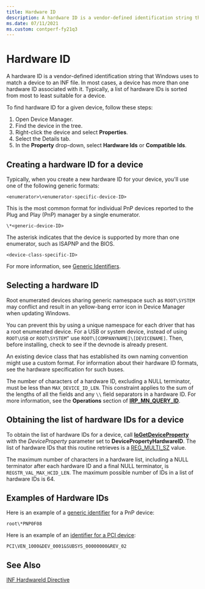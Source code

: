 ```yaml
---
title: Hardware ID
description: A hardware ID is a vendor-defined identification string that Windows uses to match a device to an INF file.
ms.date: 07/11/2021
ms.custom: contperf-fy21q3
---
```


# Hardware ID


A hardware ID is a vendor-defined identification string that Windows uses to match a device to an INF file. In most cases, a device has more than one hardware ID associated with it. Typically, a list of hardware IDs is sorted from most to least suitable for a device.

To find hardware ID for a given device, follow these steps:

1. Open Device Manager.
2. Find the device in the tree.
3. Right-click the device and select **Properties**.
4. Select the Details tab.
5. In the **Property** drop-down, select **Hardware Ids** or **Compatible Ids**.

## Creating a hardware ID for a device

Typically, when you create a new hardware ID for your device, you'll use one of the following generic formats:

`<enumerator>\<enumerator-specific-device-ID>`

This is the most common format for individual PnP devices reported to the Plug and Play (PnP) manager by a single enumerator.

`\*<generic-device-ID>`

The asterisk indicates that the device is supported by more than one enumerator, such as ISAPNP and the BIOS. 

`<device-class-specific-ID>`

For more information, see [Generic Identifiers](generic-identifiers.md).

## Selecting a hardware ID

Root enumerated devices sharing generic namespace such as `ROOT\SYSTEM` may conflict and result in an yellow-bang error icon in Device Manager when updating Windows.

You can prevent this by using a unique namespace for each driver that has a root enumerated device. For a USB or system device, instead of using `ROOT\USB` or `ROOT\SYSTEM”` use `ROOT\[COMPANYNAME]\[DEVICENAME]`.  Then, before installing, check to see if the devnode is already present.

An existing device class that has established its own naming convention might use a custom format. For information about their hardware ID formats, see the hardware specification for such buses.

The number of characters of a hardware ID, excluding a NULL terminator, must be less than `MAX_DEVICE_ID_LEN`. This constraint applies to the sum of the lengths of all the fields and any `\\` field separators in a hardware ID. For more information, see the **Operations** section of [**IRP_MN_QUERY_ID**](../kernel/irp-mn-query-id.md).

## Obtaining the list of hardware IDs for a device

To obtain the list of hardware IDs for a device, call [**IoGetDeviceProperty**](/windows-hardware/drivers/ddi/wdm/nf-wdm-iogetdeviceproperty) with the *DeviceProperty* parameter set to **DevicePropertyHardwareID**. The list of hardware IDs that this routine retrieves is a [REG_MULTI_SZ](/windows/desktop/SysInfo/registry-value-types) value.

The maximum number of characters in a hardware list, including a NULL terminator after each hardware ID and a final NULL terminator, is `REGSTR_VAL_MAX_HCID_LEN`. The maximum possible number of IDs in a list of hardware IDs is 64.

## Examples of Hardware IDs

Here is an example of a [generic identifier](generic-identifiers.md) for a PnP device:

`root\*PNP0F08`

Here is an example of an [identifier for a PCI device](identifiers-for-pci-devices.md):

`PCI\VEN_1000&DEV_0001&SUBSYS_00000000&REV_02`


## See Also

[INF HardwareId Directive](./inf-hardwareid-directive.md)
